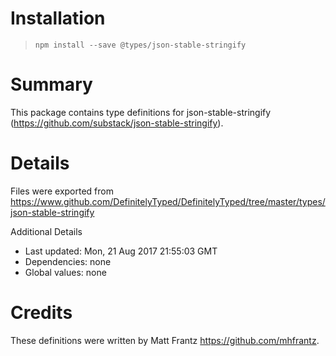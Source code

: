 # Installation
> `npm install --save @types/json-stable-stringify`

# Summary
This package contains type definitions for json-stable-stringify (https://github.com/substack/json-stable-stringify).

# Details
Files were exported from https://www.github.com/DefinitelyTyped/DefinitelyTyped/tree/master/types/json-stable-stringify

Additional Details
 * Last updated: Mon, 21 Aug 2017 21:55:03 GMT
 * Dependencies: none
 * Global values: none

# Credits
These definitions were written by Matt Frantz <https://github.com/mhfrantz>.
